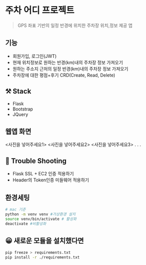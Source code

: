# 주차 어디 프로젝트

> GPS 좌표 기반의 일정 반경에 위치한 주차장 위치,정보 제공 앱

## 기능

- 회원가입, 로그인(JWT)
- 현재 위치정보로 원하는 반경(km)내의 주차장 정보 가져오기
- 원하는 주소지 근처의 일정 반경(km)내의 주차장 정보 가져오기
- 주차장에 대한 평점+후기 CRD(Create, Read, Delete)

## ⚒ Stack

- Flask
- Bootstrap
- JQuery

## 웹앱 화면

<사진을 넣어주세요1>
<사진을 넣어주세요2>
<사진을 넣어주세요3>
.
.
.

## 🚀 Trouble Shooting

- Flask SSL + EC2 인증 적용하기
- Header의 Token인증 미들웨어 적용하기

## 환경세팅

```bash
# mac 기준
python -m venv venv #가상환경 설치
source venv/bin/activate # 활성화
deactivate #비활성화
```

## 😀 새로운 모듈을 설치했다면

```bash
pip freeze > requirements.txt
pip install -r ./requirements.txt
```
